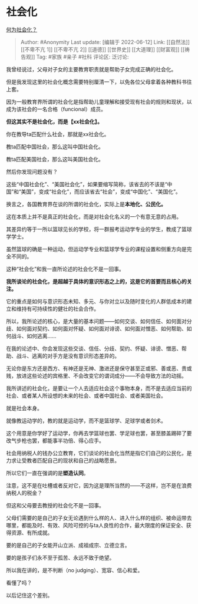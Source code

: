 # 社会化
[何为社会化？](https://www.zhihu.com/question/21789164/answer/2524848159)

> Author: #Anonymity
> Last update: [编辑于 2022-06-12]
> Link: [[自然法]] [[不卑不亢 1]] [[不卑不亢 2]] [[道德]] [[世界史]] [[大道理]] [[财富观]] [[祷告观]]
> Tag: #家族 #亲子 #社科
> 评论区:
> 泛讨论:

我曾经说过，父母对子女的主要教育职责就是帮助子女完成正确的社会化。

但是我发现这里的社会化概念需要特别厘清一下，以免各位父母拿着各种教科书往上套。

因为一般教育界所谓的社会化是指帮助儿童理解和接受现有社会的规则和现状，以成为该社会的一名合格（funcional）成员。

**但这其实不是社会化，而是【xx社会化】。**

你在教导ta匹配什么社会，那就是xx社会化。

教ta匹配中国社会，那么这叫中国社会化。

教ta匹配美国社会，那么这叫美国社会化。

然后你发现问题没有？

这些“中国社会化”、“美国社会化”，如果要缩写简称，该省去的不该是“中国”和“美国”，变成“社会化”，而应该省去“社会”，变成“中国化”、“美国化”。

换言之，各国教育界在谈的所谓的社会化，实际上是**本地化、公民化。**

这在本质上并不是真正的社会化，而是对社会化名义的一个有意无意的占用。

其差异约等于一所以篮球见长的学校，将一群报考运动学专业的学生，教成了篮球学学士。

虽然篮球的确是一种运动，但运动学专业和篮球学专业的课程设置和侧重方向是完全不同的。

这种“社会化”和我一直所论述的社会化不是一回事。

**我所谈论的社会化，是超越于具体的意识形态之上的，这是它的首要而且核心的关注。**

它的重点是如何与意识形态未知、多元、与你对立以及随时变化的人群低成本的建立和维持有可持续性的健壮的社会合作。

所以，我所论述的核心，是大量的基本问题——如何交谈、如何信任、如何面对分歧、如何面对契约、如何面对怀疑、如何面对诽谤、如何面对憎恶、如何帮助、如何战斗、如何逃离……

在我的论述中、你会发现这些交谈、信任、分歧、契约、怀疑、诽谤、憎恶、帮助、战斗、逃离的对手方是没有意识形态差异的。

无论你是东方还是西方、有神还是无神、激进还是保守甚至正或邪、善或恶、贵或贱，放进这些论述的宾格里、不会改变它的谓词成分——不会导致方法的动摇。

我所讲述的社会化，是要让一个人去适应社会这个事物本身，而不是去适应当前的社会、或者某人所设想的未来的社会、或者中国社会、或者美国社会。

就是社会本身。

就像教运动学的，教的就是运动学，而不是篮球学、足球学或者剑术。

这个用意是你学好了运动学，你再去学篮球也罢、学足球也罢，甚至膝盖踢碎了要改气步枪也罢，都能事半功倍、得心应手。

社会用纳税人的钱办公立教育，它们谈论的社会化当然是指它们自己的公民化，是力求让受教者匹配自己的现状和自己的战略愿景。

所以它们一直在强调的是**塑造认同**。

注意，这不是在吐槽或者反对它，因为这是理所当然的——不这样，岂不是在浪费纳税人的税金？

但这和父母要去教授的社会化不是一回事。

父母们需要的是自己的子女无论遇到什么样的人、进入什么样的组织、被命运带去哪里，都能及时、有效、风险可控的与ta人良性的合作，最大限度的保证安全、获得资源、有所成就。

要的是自己的子女能开山立派、成祖成宗、立德立言。

要的是孩子们永不至于孤苦、永远不致于绝望。

所以我在讲的，是不判断（no judging）、宽容、信心和爱。

看懂了吗？

以后记住这个差别。
